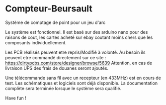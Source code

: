 # Compteur-Beursault
Système de comptage de point pour un jeu d'arc

Le système est fonctionnel. Il est basé sur des arduino nano pour des raisons de cout, les cartes acheté sur ebay coutant moins chers que les composants individuellement. 

Les PCB réalisés peuvent etre repris/Modifié à volonté. Au besoin ils peuvent etre commandé directement sur ce site : https://dirtypcbs.com/store/designer/browse/5639
Attention, en cas de livraison UPS des frais de douanes seront ajoutés. 

Une télécommande sans fil avec un recepteur (en 433MHz) est en cours de test. Les schématiques et logiciels sont déjà disponible. La documentation complète sera terminée lorsque le système sera qualifié. 

Have fun !
